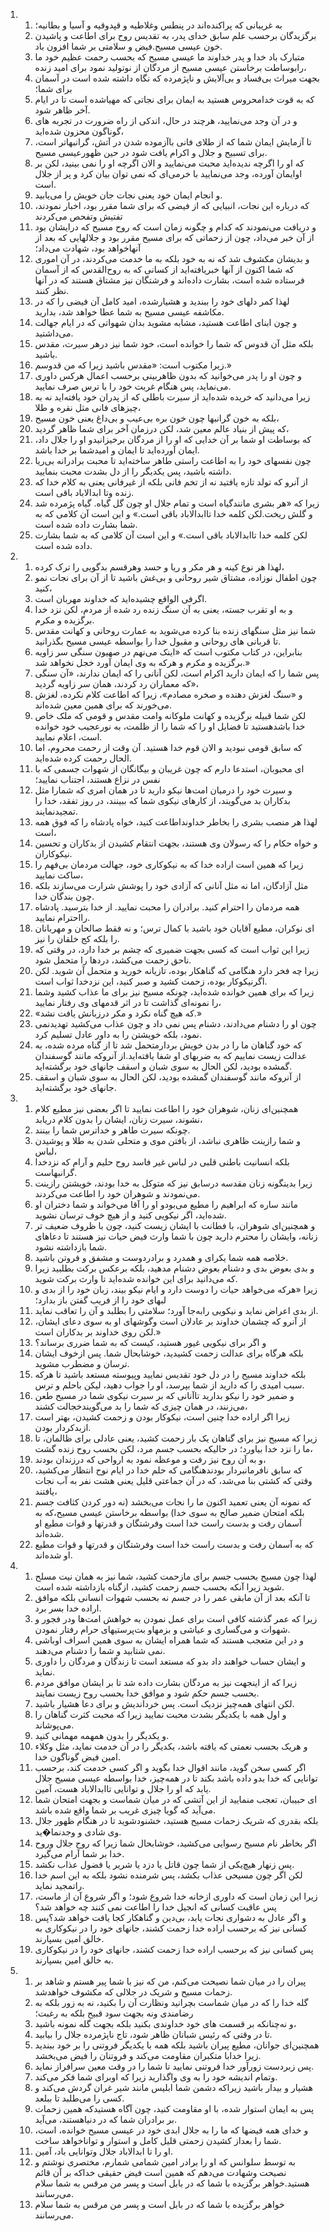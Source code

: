 <ol>
  <li>
    <ol>
      <li>به غریبانی که پراکنده‌اند در پنطس وغلاطیه و قپدوقیه و آسیا و بطانیه؛</li>
      <li>برگزیدگان برحسب علم سابق خدای پدر، به تقدیس روح برای اطاعت و پاشیدن خون عیسی مسیح.فیض و سلامتی بر شما افزون باد.</li>
      <li>متبارک باد خدا و پدر خداوند ما عیسی مسیح که بحسب رحمت عظیم خود ما رابوساطت برخاستن عیسی مسیح از مردگان از نوتولید نمود برای امید زنده،</li>
      <li>بجهت میراث بی‌فساد و بی‌آلایش و ناپژمرده که نگاه داشته شده است در آسمان برای شما؛</li>
      <li>که به قوت خدامحروس هستید به ایمان برای نجاتی که مهیاشده است تا در ایام آخر ظاهر شود.</li>
      <li>و در آن وجد می‌نمایید، هرچند در حال، اندکی از راه ضرورت در تجربه های گوناگون محزون شده‌اید،</li>
      <li>تا آزمایش ایمان شما که از طلای فانی باآزموده شدن در آتش، گرانبهاتر است، برای تسبیح و جلال و اکرام یافت شود در حین ظهورعیسی مسیح.</li>
      <li>که او را اگرچه ندیده‌اید محبت می‌نمایید و الان اگرچه او را نمی بینید، لکن بر اوایمان آورده، وجد می‌نمایید با خرمی‌ای که نمی توان بیان کرد و پر از جلال است.</li>
      <li>و انجام ایمان خود یعنی نجات جان خویش را می‌یابید.</li>
      <li>که درباره این نجات، انبیایی که از فیضی که برای شما مقرر بود، اخبار نمودند، تفتیش وتفحص می‌کردند</li>
      <li>و دریافت می‌نمودند که کدام و چگونه زمان است که روح مسیح که درایشان بود از آن خبر می‌داد، چون از زحماتی که برای مسیح مقرر بود و جلالهایی که بعد از آنهاخواهد بود، شهادت می‌داد؛</li>
      <li>و بدیشان مکشوف شد که نه به خود بلکه به ما خدمت می‌کردند، در آن اموری که شما اکنون از آنها خبریافته‌اید از کسانی که به روح‌القدس که از آسمان فرستاده شده است، بشارت داده‌اند و فرشتگان نیز مشتاق هستند که در آنها نظر کنند.</li>
      <li>لهذا کمر دلهای خود را ببندید و هشیارشده، امید کامل آن فیضی را که در مکاشفه عیسی مسیح به شما عطا خواهد شد، بدارید.</li>
      <li>و چون ابنای اطاعت هستید، مشابه مشوید بدان شهواتی که در ایام جهالت می‌داشتید.</li>
      <li>بلکه مثل آن قدوس که شما را خوانده است، خود شما نیز درهر سیرت، مقدس باشید.</li>
      <li>زیرا مکتوب است: «مقدس باشید زیرا که من قدوسم.»</li>
      <li>و چون او را پدر می‌خوانید که بدون ظاهربینی برحسب اعمال هرکس داوری می‌نماید، پس هنگام غربت خود را با ترس صرف نمایید.</li>
      <li>زیرا می‌دانید که خریده شده‌اید از سیرت باطلی که از پدران خود یافته‌اید نه به چیزهای فانی مثل نقره و طلا،</li>
      <li>بلکه به خون گرانبها چون خون بره بی‌عیب و بی‌داغ یعنی خون مسیح،</li>
      <li>که پیش از بنیاد عالم معین شد، لکن درزمان آخر برای شما ظاهر گردید،</li>
      <li>که بوساطت او شما بر آن خدایی که او را از مردگان برخیزانیدو او را جلال داد، ایمان آورده‌اید تا ایمان و امیدشما بر خدا باشد.</li>
      <li>چون نفسهای خود را به اطاعت راستی طاهر ساخته‌اید تا محبت برادرانه بی‌ریا داشته باشید، پس یکدیگر را از دل بشدت محبت بنمایید.</li>
      <li>از آنرو که تولد تازه یافتید نه از تخم فانی بلکه از غیرفانی یعنی به کلام خدا که زنده وتا ابدالاباد باقی است.</li>
      <li>زیرا که «هر بشری مانندگیاه است و تمام جلال او چون گل گیاه. گیاه پژمرده شد و گلش ریخت.لکن کلمه خدا تاابدالاباد باقی است.» و این است آن کلامی که به شما بشارت داده شده است.</li>
      <li>لکن کلمه خدا تاابدالاباد باقی است.» و این است آن کلامی که به شما بشارت داده شده است.</li>
    </ol>
  </li>
  <li>
    <ol>
      <li>لهذا هر نوع کینه و هر مکر و ریا و حسد وهرقسم بدگویی را ترک کرده،</li>
      <li>چون اطفال نوزاده، مشتاق شیر روحانی و بی‌غش باشید تا از آن برای نجات نمو کنید،</li>
      <li>اگرفی الواقع چشیده‌اید که خداوند مهربان است.</li>
      <li>و به او تقرب جسته، یعنی به آن سنگ زنده رد شده از مردم، لکن نزد خدا برگزیده و مکرم.</li>
      <li>شما نیز مثل سنگهای زنده بنا کرده می‌شوید به عمارت روحانی و کهانت مقدس تا قربانی های روحانی و مقبول خدا را بواسطه عیسی مسیح بگذرانید.</li>
      <li>بنابراین، در کتاب مکتوب است که «اینک می‌نهم در صهیون سنگی سر زاویه برگزیده و مکرم و هر‌که به وی ایمان آورد خجل نخواهد شد.»</li>
      <li>پس شما را که ایمان دارید اکرام است، لکن آنانی را که ایمان ندارند، «آن سنگی که معماران رد کردند، همان سر زاویه گردید»،</li>
      <li>و «سنگ لغزش دهنده و صخره مصادم»، زیرا که اطاعت کلام نکرده، لغزش می‌خورند که برای همین معین شده‌اند.</li>
      <li>لکن شما قبیله برگزیده و کهانت ملوکانه وامت مقدس و قومی که ملک خاص خدا باشدهستید تا فضایل او را که شما را از ظلمت، به نورعجیب خود خوانده است، اعلام نمایید.</li>
      <li>که سابق قومی نبودید و الان قوم خدا هستید. آن وقت از رحمت محروم، اما الحال رحمت کرده شده‌اید.</li>
      <li>‌ای محبوبان، استدعا دارم که چون غریبان و بیگانگان از شهوات جسمی که با نفس در نزاع هستند، اجتناب نمایید؛</li>
      <li>و سیرت خود را درمیان امت‌ها نیکو دارید تا در همان امری که شمارا مثل بدکاران بد می‌گویند، از کارهای نیکوی شما که ببینند، در روز تفقد، خدا را تمجیدنمایند.</li>
      <li>لهذا هر منصب بشری را بخاطر خداونداطاعت کنید، خواه پادشاه را که فوق همه است،</li>
      <li>و خواه حکام را که رسولان وی هستند، بجهت انتقام کشیدن از بدکاران و تحسین نیکوکاران.</li>
      <li>زیرا که همین است اراده خدا که به نیکوکاری خود، جهالت مردمان بی‌فهم را ساکت نمایید،</li>
      <li>مثل آزادگان، اما نه مثل آنانی که آزادی خود را پوشش شرارت می‌سازند بلکه چون بندگان خدا.</li>
      <li>همه مردمان را احترام کنید. برادران را محبت نمایید. از خدا بترسید. پادشاه رااحترام نمایید.</li>
      <li>‌ای نوکران، مطیع آقایان خود باشید با کمال ترس؛ و نه فقط صالحان و مهربانان را بلکه کج خلقان را نیز.</li>
      <li>زیرا این ثواب است که کسی بجهت ضمیری که چشم بر خدا دارد، در وقتی که ناحق زحمت می‌کشد، دردها را متحمل شود.</li>
      <li>زیرا چه فخر دارد هنگامی که گناهکار بوده، تازیانه خورید و متحمل آن شوید. لکن اگرنیکوکار بوده، زحمت کشید و صبر کنید، این نزدخدا ثواب است.</li>
      <li>زیرا که برای همین خوانده شده‌اید، چونکه مسیح نیز برای ما عذاب کشید وشما را نمونه‌ای گذاشت تا در اثر قدمهای وی رفتار نمایید،</li>
      <li>«که هیچ گناه نکرد و مکر درزبانش یافت نشد.»</li>
      <li>چون او را دشنام می‌دادند، دشنام پس نمی داد و چون عذاب می‌کشید تهدیدنمی نمود، بلکه خویشتن را به داور عادل تسلیم کرد.</li>
      <li>که خود گناهان ما را در بدن خویش بردارمتحمل شد تا از گناه مرده شده، به عدالت زیست نماییم که به ضربهای او شفا یافته‌اید.از آنروکه مانند گوسفندان گمشده بودید، لکن الحال به سوی شبان و اسقف جانهای خود برگشته‌اید.</li>
      <li>از آنروکه مانند گوسفندان گمشده بودید، لکن الحال به سوی شبان و اسقف جانهای خود برگشته‌اید.</li>
    </ol>
  </li>
  <li>
    <ol>
      <li>همچنین‌ای زنان، شوهران خود را اطاعت نمایید تا اگر بعضی نیز مطیع کلام نشوند، سیرت زنان، ایشان را بدون کلام دریابد،</li>
      <li>چونکه سیرت طاهر و خداترس شما را بینند.</li>
      <li>و شما رازینت ظاهری نباشد، از بافتن موی و متحلی شدن به طلا و پوشیدن لباس،</li>
      <li>بلکه انسانیت باطنی قلبی در لباس غیر فاسد روح حلیم و آرام که نزدخدا گرانبهاست.</li>
      <li>زیرا بدینگونه زنان مقدسه درسابق نیز که متوکل به خدا بودند، خویشتن رازینت می‌نمودند و شوهران خود را اطاعت می‌کردند.</li>
      <li>مانند ساره که ابراهیم را مطیع می‌بودو او را آقا می‌خواند و شما دختران او شده‌اید، اگر نیکویی کنید و از هیچ خوف ترسان نشوید.</li>
      <li>و همچنین‌ای شوهران، با فطانت با ایشان زیست کنید، چون با ظروف ضعیف تر زنانه، وایشان را محترم دارید چون با شما وارث فیض حیات نیز هستند تا دعاهای شما بازداشته نشود.</li>
      <li>خلاصه همه شما یکرای و همدرد و برادردوست و مشفق و فروتن باشید.</li>
      <li>و بدی بعوض بدی و دشنام بعوض دشنام مدهید، بلکه برعکس برکت بطلبید زیرا که می‌دانید برای این خوانده شده‌اید تا وارث برکت شوید.</li>
      <li>زیرا «هرکه می‌خواهد حیات را دوست دارد و ایام نیکو بیند، زبان خود را از بدی و لبهای خود را از فریب گفتن باز بدارد؛</li>
      <li>از بدی اعراض نماید و نیکویی رابه‌جا آورد؛ سلامتی را بطلبد و آن را تعاقب نماید.</li>
      <li>از آنرو که چشمان خداوند بر عادلان است وگوشهای او به سوی دعای ایشان، لکن روی خداوند بر بدکاران است.»</li>
      <li>و اگر برای نیکویی غیور هستید، کیست که به شما ضرری برساند؟</li>
      <li>بلکه هرگاه برای عدالت زحمت کشیدید، خوشابحال شما. پس ازخوف ایشان ترسان و مضطرب مشوید.</li>
      <li>بلکه خداوند مسیح را در دل خود تقدیس نمایید وپیوسته مستعد باشید تا هرکه سبب امیدی را که دارید از شما بپرسد، او را جواب دهید، لیکن باحلم و ترس.</li>
      <li>و ضمیر خود را نیکو بدارید تاآنانی که بر سیرت نیکوی شما در مسیح طعن می‌زنند، در همان چیزی که شما را بد می‌گویندخجالت کشند،</li>
      <li>زیرا اگر اراده خدا چنین است، نیکوکار بودن و زحمت کشیدن، بهتر است ازبدکردار بودن.</li>
      <li>زیرا که مسیح نیز برای گناهان یک بار زحمت کشید، یعنی عادلی برای ظالمان، تا ما را نزد خدا بیاورد؛ در حالیکه بحسب جسم مرد، لکن بحسب روح زنده گشت،</li>
      <li>و به آن روح نیز رفت و موعظه نمود به ارواحی که درزندان بودند،</li>
      <li>که سابق نافرمانبردار بودندهنگامی که حلم خدا در ایام نوح انتظار می‌کشید، وقتی که کشتی بنا می‌شد، که در آن جماعتی قلیل یعنی هشت نفر به آب نجات یافتند،</li>
      <li>که نمونه آن یعنی تعمید اکنون ما را نجات می‌بخشد (نه دور کردن کثافت جسم بلکه امتحان ضمیر صالح به سوی خدا) بواسطه برخاستن عیسی مسیح،که به آسمان رفت و بدست راست خدا است وفرشتگان و قدرتها و قوات مطیع او شده‌اند.</li>
      <li>که به آسمان رفت و بدست راست خدا است وفرشتگان و قدرتها و قوات مطیع او شده‌اند.</li>
    </ol>
  </li>
  <li>
    <ol>
      <li>لهذا چون مسیح بحسب جسم برای مازحمت کشید، شما نیز به همان نیت مسلح شوید زیرا آنکه بحسب جسم زحمت کشید، ازگناه بازداشته شده است.</li>
      <li>تا آنکه بعد از آن مابقی عمر را در جسم نه بحسب شهوات انسانی بلکه موافق اراده خدا بسر برد.</li>
      <li>زیرا که عمر گذشته کافی است برای عمل نمودن به خواهش امت‌ها ودر فجور و شهوات و می‌گساری و عیاشی و بزمهاو بت‌پرستیهای حرام رفتار نمودن.</li>
      <li>و در این متعجب هستند که شما همراه ایشان به سوی همین اسراف اوباشی نمی شتابید و شما را دشنام می‌دهند.</li>
      <li>و ایشان حساب خواهند داد بدو که مستعد است تا زندگان و مردگان را داوری نماید.</li>
      <li>زیرا که از اینجهت نیز به مردگان بشارت داده شد تا بر ایشان موافق مردم بحسب جسم حکم شود و موافق خدا بحسب روح زیست نمایند.</li>
      <li>لکن انتهای همه‌چیز نزدیک است. پس خرداندیش و برای دعا هشیار باشید.</li>
      <li>و اول همه با یکدیگر بشدت محبت نمایید زیرا که محبت کثرت گناهان را می‌پوشاند.</li>
      <li>و یکدیگر را بدون همهمه مهمانی کنید.</li>
      <li>و هریک بحسب نعمتی که یافته باشد، یکدیگر را در آن خدمت نماید، مثل وکلاء امین فیض گوناگون خدا.</li>
      <li>اگر کسی سخن گوید، مانند اقوال خدا بگوید و اگر کسی خدمت کند، برحسب توانایی که خدا بدو داده باشد بکند تا در همه‌چیز، خدا بواسطه عیسی مسیح جلال یابد که او را جلال و توانایی تاابدالاباد هست، آمین.</li>
      <li>‌ای حبیبان، تعجب منمایید از این آتشی که در میان شماست و بجهت امتحان شما می‌آید که گویا چیزی غریب بر شما واقع شده باشد.</li>
      <li>بلکه بقدری که شریک زحمات مسیح هستید، خشنودشوید تا در هنگام ظهور جلال وی شادی و وجدنما�ید.</li>
      <li>اگر بخاطر نام مسیح رسوایی می‌کشید، خوشابحال شما زیرا که روح جلال وروح خدا بر شما آرام می‌گیرد.</li>
      <li>پس زنهار هیچ‌یکی از شما چون قاتل یا دزد یا شریر یا فضول عذاب نکشد.</li>
      <li>لکن اگر چون مسیحی عذاب بکشد، پس شرمنده نشود بلکه به این اسم خدا راتمجید نماید.</li>
      <li>زیرا این زمان است که داوری ازخانه خدا شروع شود؛ و اگر شروع آن از ماست، پس عاقبت کسانی که انجیل خدا را اطاعت نمی کنند چه خواهد شد؟</li>
      <li>و اگر عادل به دشواری نجات یابد، بی‌دین و گناهکار کجا یافت خواهد شد؟پس کسانی نیز که برحسب اراده خدا زحمت کشند، جانهای خود را در نیکوکاری به خالق امین بسپارند.</li>
      <li>پس کسانی نیز که برحسب اراده خدا زحمت کشند، جانهای خود را در نیکوکاری به خالق امین بسپارند.</li>
    </ol>
  </li>
  <li>
    <ol>
      <li>پیران را در میان شما نصیحت می‌کنم، من که نیز با شما پیر هستم و شاهد بر زحمات مسیح و شریک در جلالی که مکشوف خواهدشد.</li>
      <li>گله خدا را که در میان شماست بچرانید ونظارت آن را بکنید، نه به زور بلکه به رضامندی ونه بجهت سود قبیح بلکه به رغبت؛</li>
      <li>و نه‌چنانکه بر قسمت های خود خداوندی بکنید بلکه بجهت گله نمونه باشید،</li>
      <li>تا در وقتی که رئیس شبانان ظاهر شود، تاج ناپژمرده جلال را بیابید.</li>
      <li>همچنین‌ای جوانان، مطیع پیران باشید بلکه همه با یکدیگر فروتنی را بر خود ببندید زیرا خدابا متکبران مقاومت می‌کند و فروتنان را فیض می‌بخشد.</li>
      <li>پس زبردست زورآور خدا فروتنی نمایید تا شما را در وقت معین سرافراز نماید.</li>
      <li>وتمام اندیشه خود را به وی واگذارید زیرا که اوبرای شما فکر می‌کند.</li>
      <li>هشیار و بیدار باشید زیراکه دشمن شما ابلیس مانند شیر غران گردش می‌کند و کسی را می‌طلبد تا ببلعد.</li>
      <li>پس به ایمان استوار شده، با او مقاومت کنید، چون آگاه هستیدکه همین زحمات بر برادران شما که در دنیاهستند، می‌آید.</li>
      <li>و خدای همه فیضها که ما را به جلال ابدی خود در عیسی مسیح خوانده، است، شما را بعداز کشیدن زحمتی قلیل کامل و استوار و تواناخواهد ساخت.</li>
      <li>او را تا ابدالاباد جلال وتوانایی باد، آمین.</li>
      <li>به توسط سلوانس که او را برادر امین شمامی شمارم، مختصری نوشتم و نصیحت وشهادت می‌دهم که همین است فیض حقیقی خداکه بر آن قائم هستید.خواهر برگزیده با شما که در بابل است و پسر من مرقس به شما سلام می‌رسانند.</li>
      <li>خواهر برگزیده با شما که در بابل است و پسر من مرقس به شما سلام می‌رسانند.</li>
    </ol>
  </li>
</ol>